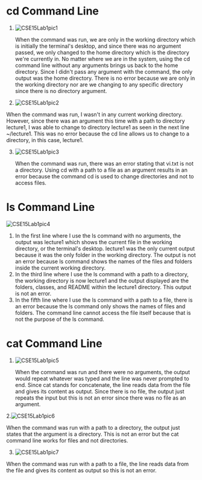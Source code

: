 # cd Command Line
1. ![CSE15Lab1pic1](https://github.com/clarissacheng/cse15l-lab-reports/assets/112114163/9ea08a38-4a61-48c0-8837-eaa352750bd6)

   When the command was run, we are only in the working directory which is initially the terminal's desktop, and since there was no argument passed, we only changed to the home directory which is the directory we're currently in. No matter where we are in the system, using the cd command line without any arguments brings us back to the home directory. Since I didn't pass any argument with the command, the only output was the home directory. There is no error because we are only in the working directory nor are we changing to any specific directory since there is no directory argument.

2. ![CSE15Lab1pic2](https://github.com/clarissacheng/cse15l-lab-reports/assets/112114163/7035bce5-fd34-4ea5-bdb4-19151acb724a)

  When the command was run, I wasn't in any current working directory. However, since there was an argument this time with a path to directory lecture1, I was able to change to directory lecture1 as seen in the next line ~/lecture1. This was no error because the cd line allows us to change to a directory, in this case, lecture1.

3. ![CSE15Lab1pic3](https://github.com/clarissacheng/cse15l-lab-reports/assets/112114163/996ff18c-3f26-40f4-90dd-bc133abc59ed)

   When the command was run, there was an error stating that vi.txt is not a directory. Using cd with a path to a file as an argument results in an error because the command cd is used to change directories and not to access files.

# ls Command Line
![CSE15Lab1pic4](https://github.com/clarissacheng/cse15l-lab-reports/assets/112114163/78121ea0-c0a7-424c-9848-03a151373b07)

1. In the first line where I use the ls command with no arguments, the output was lecture1 which shows the current file in the working directory, or the terminal's desktop. lecture1 was the only current output because it was the only folder in the working directory. The output is not an error because ls command shows the names of the files and folders inside the current working directory.
2. In the third line where I use the ls command with a path to a directory, the working directory is now lecture1 and the output displayed are the folders, classes, and README within the lecture1 directory. This output is not an error.
3. In the fifth line where I use the ls command with a path to a file, there is an error because the ls command only shows the names of files and folders. The command line cannot access the file itself because that is not the purpose of the ls command.

# cat Command Line
1. ![CSE15Lab1pic5](https://github.com/clarissacheng/cse15l-lab-reports/assets/112114163/3961a0f2-7375-471f-9ef1-629dbcc7566c)

   When the command was run and there were no arguments, the output would repeat whatever was typed and the line was never prompted to end. Since cat stands for concatenate, the line reads data from the file and gives its content as output. Since there is no file, the output just repeats the input but this is not an error since there was no file as an argument.

2.![CSE15Lab1pic6](https://github.com/clarissacheng/cse15l-lab-reports/assets/112114163/6f9c7597-51a9-4dd8-8249-02cac2602f75)

  When the command was run with a path to a directory, the output just states that the argument is a directory. This is not an error but the cat command line works for files and not directories.

3. ![CSE15Lab1pic7](https://github.com/clarissacheng/cse15l-lab-reports/assets/112114163/d2c5229b-3e91-4de1-9b5c-dc30f9cf4d23)

  When the command was run with a path to a file, the line reads data from the file and gives its content as output so this is not an error. 

